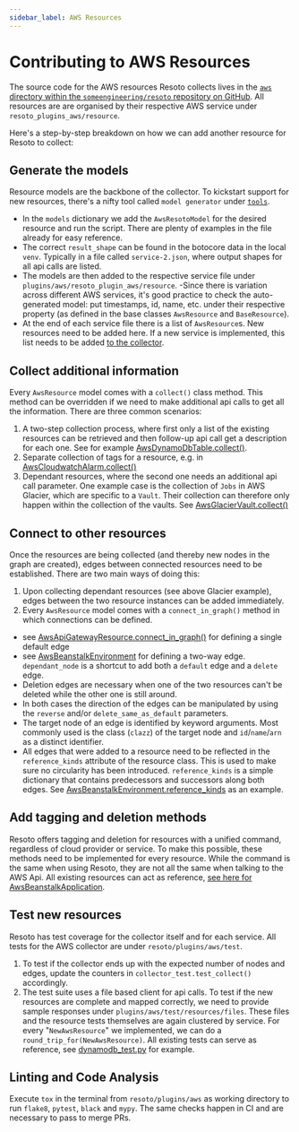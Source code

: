 ```yaml
---
sidebar_label: AWS Resources
---
```


# Contributing to AWS Resources

The source code for the AWS resources Resoto collects lives in the [`aws` directory within the `someengineering/resoto` repository on GitHub](https://github.com/someengineering/resoto/tree/main/plugins/aws). All resources are are organised by their respective AWS service under `resoto_plugins_aws/resource`.

Here's a step-by-step breakdown on how we can add another resource for Resoto to collect:

## Generate the models

Resource models are the backbone of the collector. To kickstart support for new resources, there's a nifty tool called `model generator` under [`tools`](https://github.com/someengineering/resoto/tree/main/plugins/aws/tools/model_gen.py).

- In the `models` dictionary we add the `AwsResotoModel` for the desired resource and run the script. There are plenty of examples in the file already for easy reference.
- The correct `result_shape` can be found in the botocore data in the local `venv`. Typically in a file called `service-2.json`, where output shapes for all api calls are listed.
- The models are then added to the respective service file under `plugins/aws/resoto_plugin_aws/resource`. -Since there is variation across different AWS services, it's good practice to check the auto-generated model: put timestamps, id, name, etc. under their respective property (as defined in the base classes `AwsResource` and `BaseResource`).
- At the end of each service file there is a list of `AwsResource`s. New resources need to be added here. If a new service is implemented, this list needs to be added [to the collector](https://github.com/someengineering/resoto/blob/main/plugins/aws/resoto_plugin_aws/collector.py).

## Collect additional information

Every `AwsResource` model comes with a `collect()` class method. This method can be overridden if we need to make additional api calls to get all the information. There are three common scenarios:

1. A two-step collection process, where first only a list of the existing resources can be retrieved and then follow-up api call get a description for each one. See for example [AwsDynamoDbTable.collect()](https://github.com/someengineering/resoto/blob/705350c7ec1a67a292d2e4c7e5323e4e95769e77/plugins/aws/resoto_plugin_aws/resource/dynamodb.py#L304).
2. Separate collection of tags for a resource, e.g. in [AwsCloudwatchAlarm.collect()](https://github.com/someengineering/resoto/blob/705350c7ec1a67a292d2e4c7e5323e4e95769e77/plugins/aws/resoto_plugin_aws/resource/cloudwatch.py#L169)
3. Dependant resources, where the second one needs an additional api call parameter. One example case is the collection of `Jobs` in AWS Glacier, which are specific to a `Vault`. Their collection can therefore only happen within the collection of the vaults. See [AwsGlacierVault.collect()](https://github.com/someengineering/resoto/blob/705350c7ec1a67a292d2e4c7e5323e4e95769e77/plugins/aws/resoto_plugin_aws/resource/glacier.py#L198)

## Connect to other resources

Once the resources are being collected (and thereby new nodes in the graph are created), edges between connected resources need to be established. There are two main ways of doing this:

1. Upon collecting dependant resources (see above Glacier example), edges between the two resource instances can be added immediately.
2. Every `AwsResource` model comes with a `connect_in_graph()` method in which connections can be defined.

- see [AwsApiGatewayResource.connect_in_graph()](https://github.com/someengineering/resoto/blob/705350c7ec1a67a292d2e4c7e5323e4e95769e77/plugins/aws/resoto_plugin_aws/resource/apigateway.py#L163) for defining a single default edge
- see [AwsBeanstalkEnvironment](https://github.com/someengineering/resoto/blob/705350c7ec1a67a292d2e4c7e5323e4e95769e77/plugins/aws/resoto_plugin_aws/resource/elasticbeanstalk.py#L288) for defining a two-way edge. `dependant_node` is a shortcut to add both a `default` edge and a `delete` edge.
- Deletion edges are necessary when one of the two resources can't be deleted while the other one is still around.
- In both cases the direction of the edges can be manipulated by using the `reverse` and/or `delete_same_as_default` parameters.
- The target node of an edge is identified by keyword arguments. Most commonly used is the class (`clazz`) of the target node and `id`/`name`/`arn` as a distinct identifier.
- All edges that were added to a resource need to be reflected in the `reference_kinds` attribute of the resource class. This is used to make sure no circularity has been introduced. `reference_kinds` is a simple dictionary that contains predecessors and successors along both edges. See [AwsBeanstalkEnvironment.reference_kinds](https://github.com/someengineering/resoto/blob/705350c7ec1a67a292d2e4c7e5323e4e95769e77/plugins/aws/resoto_plugin_aws/resource/elasticbeanstalk.py#L205) as an example.

## Add tagging and deletion methods

Resoto offers tagging and deletion for resources with a unified command, regardless of cloud provider or service. To make this possible, these methods need to be implemented for every resource. While the command is the same when using Resoto, they are not all the same when talking to the AWS Api. All existing resources can act as reference, [see here for AwsBeanstalkApplication](https://github.com/someengineering/resoto/blob/705350c7ec1a67a292d2e4c7e5323e4e95769e77/plugins/aws/resoto_plugin_aws/resource/elasticbeanstalk.py#L104-L128).

## Test new resources

Resoto has test coverage for the collector itself and for each service. All tests for the AWS collector are under `resoto/plugins/aws/test`.

1. To test if the collector ends up with the expected number of nodes and edges, update the counters in `collector_test.test_collect()` accordingly.
2. The test suite uses a file based client for api calls. To test if the new resources are complete and mapped correctly, we need to provide sample responses under `plugins/aws/test/resources/files`. These files and the resource tests themselves are again clustered by service. For every "`NewAwsResource`" we implemented, we can do a `round_trip_for(NewAwsResource)`. All existing tests can serve as reference, see [dynamodb_test.py](https://github.com/someengineering/resoto/blob/main/plugins/aws/test/resources/dynamodb_test.py) for example.

## Linting and Code Analysis

Execute `tox` in the terminal from `resoto/plugins/aws` as working directory to run `flake8`, `pytest`, `black` and `mypy`. The same checks happen in CI and are necessary to pass to merge PRs.
